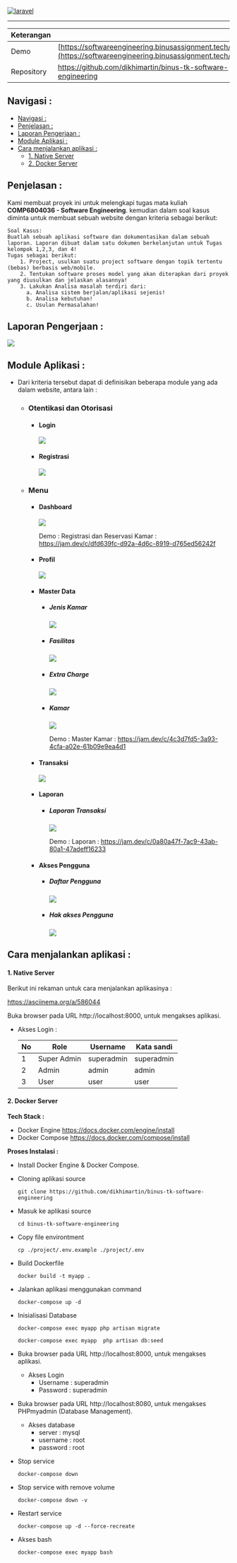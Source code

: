 [![laravel](https://i.ibb.co/SmtP4vH/image-4.png)](https://laravel.com)

------



| Keterangan |                                                              |
| ---------- | ------------------------------------------------------------ |
| Demo       | [https://softwareengineering.binusassignment.tech/](https://softwareengineering.binusassignment.tech/) |
| Repository | https://github.com/dikhimartin/binus-tk-software-engineering |

## Navigasi :

- [Navigasi :](#navigasi-)
- [Penjelasan :](#penjelasan-)
- [Laporan Pengerjaan :](#laporan-pengerjaan-)
- [Module Aplikasi :](#module-aplikasi-)
- [Cara menjalankan aplikasi :](#cara-menjalankan-aplikasi-)
  - [1. Native Server](#1-native-server)
  - [2. Docker Server](#2-docker-server)

## Penjelasan :

Kami membuat proyek ini untuk melengkapi tugas mata kuliah **COMP6804036 - Software Engineering**. 
kemudian dalam soal kasus diminta untuk membuat sebuah website dengan kriteria sebagai berikut:

```
Soal Kasus: 
Buatlah sebuah aplikasi software dan dokumentasikan dalam sebuah laporan. Laporan dibuat dalam satu dokumen berkelanjutan untuk Tugas kelompok 1,2,3, dan 4!
Tugas sebagai berikut:
    1. Project, usulkan suatu project software dengan topik tertentu (bebas) berbasis web/mobile.
    2. Tentukan software proses model yang akan diterapkan dari proyek yang diusulkan dan jelaskan alasannya!
    3. Lakukan Analisa masalah terdiri dari:
      a. Analisa sistem berjalan/aplikasi sejenis!
      b. Analisa kebutuhan!
      c. Usulan Permasalahan!
```

## Laporan Pengerjaan : 

![](https://i.imgur.com/6NWMIpP.jpeg)



## Module Aplikasi :

- Dari kriteria tersebut dapat di definisikan beberapa module yang ada dalam website, antara lain :

  


  - ### **Otentikasi dan Otorisasi**

    - #### **Login** 

      ![](https://i.imgur.com/dyPw8ZY.png)

    - #### **Registrasi**

      ![](https://i.imgur.com/6FL2n6c.png)

  - ### **Menu**

    - #### **Dashboard**

      ![](https://i.imgur.com/ZVQmxGU.png)

      Demo : 
      Registrasi dan Reservasi Kamar : https://jam.dev/c/dfd639fc-d92a-4d6c-8919-d765ed56242f

    - #### **Profil**

      ![](https://i.imgur.com/uf4k7WS.png)

      

    - #### **Master Data**

      - ##### **Jenis Kamar**

        ![](https://i.imgur.com/gbFeSIp.png)

        

      - ##### **Fasilitas**

        ![](https://i.imgur.com/d02uMsZ.png)

        

      - ##### **Extra Charge**

        ![](https://i.imgur.com/hXX2Ifl.png)

        

      - ##### **Kamar**

        ![](https://i.imgur.com/3O5YnZR.png)

        Demo : 
        Master Kamar : https://jam.dev/c/4c3d7fd5-3a93-4cfa-a02e-61b09e9ea4d1

    - #### **Transaksi**

      ![](https://i.imgur.com/cGoOQjD.png)

    - #### **Laporan**

      - ##### **Laporan Transaksi**

        ![](https://i.imgur.com/JqQDamz.png)

        Demo : 
        Laporan : https://jam.dev/c/0a80a47f-7ac9-43ab-80a1-47adeff16233

    - #### **Akses Pengguna**

      - ##### **Daftar Pengguna**

        ![](https://i.imgur.com/sQRGV0h.png)

        

      - ##### **Hak akses Pengguna**

        ![](https://i.imgur.com/Nyo0Ulf.png)



## Cara menjalankan aplikasi :

#### 1. Native Server

Berikut ini rekaman untuk cara menjalankan aplikasinya :

https://asciinema.org/a/586044

Buka browser pada URL  http://localhost:8000, untuk mengakses aplikasi.

- Akses Login :

  | No   | Role        | Username   | Kata sandi |
  | ---- | ----------- | ---------- | ---------- |
  | 1    | Super Admin | superadmin | superadmin |
  | 2    | Admin       | admin      | admin      |
  | 3    | User        | user       | user       |

#### 2. Docker Server

**Tech Stack :**

  - Docker Engine https://docs.docker.com/engine/install
  - Docker Compose https://docs.docker.com/compose/install

**Proses Instalasi :**

- Install Docker Engine & Docker Compose.

- Cloning aplikasi source

  ```shell
  git clone https://github.com/dikhimartin/binus-tk-software-engineering
  ```

- Masuk ke aplikasi source

  ```shell
  cd binus-tk-software-engineering
  ```

- Copy file environtment

  ```shell
  cp ./project/.env.example ./project/.env
  ```

- Build Dockerfile

  ```shell
  docker build -t myapp .
  ```

- Jalankan aplikasi menggunakan command 

  ```shell
  docker-compose up -d
  ```

- Inisialisasi Database

  ```shell
  docker-compose exec myapp php artisan migrate  
  ```

  ```shell
  docker-compose exec myapp  php artisan db:seed
  ```

- Buka browser pada URL  http://localhost:8000, untuk mengakses aplikasi.

  - Akses Login 
    - Username    : superadmin
    - Password     : superadmin

- Buka browser pada URL  http://localhost:8080, untuk mengakses PHPmyadmin (Database Management).

  - Akses database 
    - server : mysql
    - username : root
    - password : root

- Stop service 

  ```shell
  docker-compose down
  ```

- Stop service with remove volume

  ```shell
  docker-compose down -v
  ```

- Restart service

  ```shell
  docker-compose up -d --force-recreate
  ```

- Akses bash 

  ```shell
  docker-compose exec myapp bash
  ```

  
